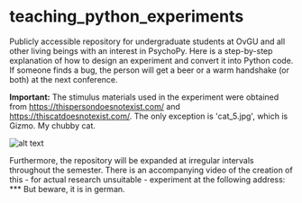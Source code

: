 # teaching_python_experiments

Publicly accessible repository for undergraduate students at OvGU and all other living beings with an interest in PsychoPy. Here is a step-by-step explanation of how to design an experiment and convert it into Python code. If someone finds a bug, the person will get a beer or a warm handshake (or both) at the next conference.   

**Important:** The stimulus materials used in the experiment were obtained from https://thispersondoesnotexist.com/ and https://thiscatdoesnotexist.com/. The only exception is 'cat_5.jpg', which is Gizmo. My chubby cat.

![alt text](https://raw.githubusercontent.com/nimarek/teaching_python_experiment/main/Screenshot%20from%202021-05-17%2016-13-24.png)

Furthermore, the repository will be expanded at irregular intervals throughout the semester. There is an accompanying video of the creation of this - for actual research unsuitable - experiment at the following address: *** But beware, it is in german.
